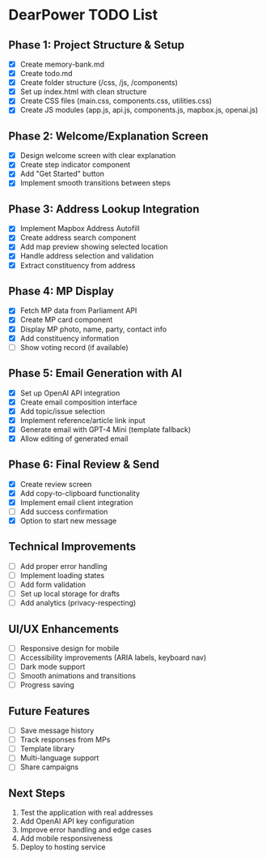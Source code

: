 # DearPower TODO List

## Phase 1: Project Structure & Setup
- [x] Create memory-bank.md
- [x] Create todo.md
- [x] Create folder structure (/css, /js, /components)
- [x] Set up index.html with clean structure
- [x] Create CSS files (main.css, components.css, utilities.css)
- [x] Create JS modules (app.js, api.js, components.js, mapbox.js, openai.js)

## Phase 2: Welcome/Explanation Screen
- [x] Design welcome screen with clear explanation
- [x] Create step indicator component
- [x] Add "Get Started" button
- [x] Implement smooth transitions between steps

## Phase 3: Address Lookup Integration
- [x] Implement Mapbox Address Autofill
- [x] Create address search component
- [x] Add map preview showing selected location
- [x] Handle address selection and validation
- [x] Extract constituency from address

## Phase 4: MP Display
- [x] Fetch MP data from Parliament API
- [x] Create MP card component
- [x] Display MP photo, name, party, contact info
- [x] Add constituency information
- [ ] Show voting record (if available)

## Phase 5: Email Generation with AI
- [x] Set up OpenAI API integration
- [x] Create email composition interface
- [x] Add topic/issue selection
- [x] Implement reference/article link input
- [x] Generate email with GPT-4 Mini (template fallback)
- [x] Allow editing of generated email

## Phase 6: Final Review & Send
- [x] Create review screen
- [x] Add copy-to-clipboard functionality
- [x] Implement email client integration
- [ ] Add success confirmation
- [x] Option to start new message

## Technical Improvements
- [ ] Add proper error handling
- [ ] Implement loading states
- [ ] Add form validation
- [ ] Set up local storage for drafts
- [ ] Add analytics (privacy-respecting)

## UI/UX Enhancements
- [ ] Responsive design for mobile
- [ ] Accessibility improvements (ARIA labels, keyboard nav)
- [ ] Dark mode support
- [ ] Smooth animations and transitions
- [ ] Progress saving

## Future Features
- [ ] Save message history
- [ ] Track responses from MPs
- [ ] Template library
- [ ] Multi-language support
- [ ] Share campaigns

## Next Steps
1. Test the application with real addresses
2. Add OpenAI API key configuration
3. Improve error handling and edge cases
4. Add mobile responsiveness
5. Deploy to hosting service 